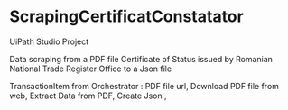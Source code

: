 # ScrapingCertificatConstatator
UiPath Studio Project

Data scraping from a PDF file Certificate of Status  issued by Romanian National Trade Register Office  to a Json file 

TransactionItem from Orchestrator : PDF file url,
Download PDF file from web,
Extract Data from PDF,
Create Json ,
